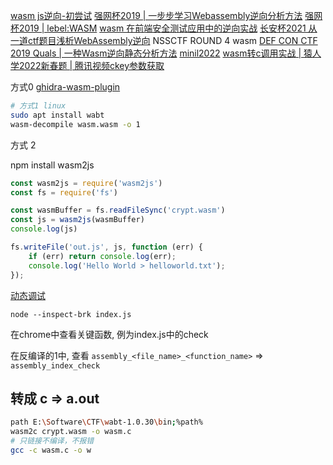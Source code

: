 [wasm js逆向-初尝试](https://mp.weixin.qq.com/s/8W6tRC-gA0FG2OD5o-RmOg)
[强网杯2019 | 一步步学习Webassembly逆向分析方法](https://www.anquanke.com/post/id/179556)
[强网杯2019 | lebel:WASM](https://blog.csdn.net/q1uTruth/article/details/99409403)
[wasm 在前端安全测试应用中的逆向实战](https://juejin.cn/post/7025562527681478663)
[长安杯2021 从一道ctf题目浅析WebAssembly逆向](https://www.anquanke.com/post/id/254427)
NSSCTF ROUND 4 wasm
[DEF CON CTF 2019 Quals | 一种Wasm逆向静态分析方法](https://www.52pojie.cn/thread-962068-1-1.html)
[minil2022](https://hzlg.github.io/2022/05/04/game/minil2022/wasm/)
[wasm转c调用实战 | 猿人学2022新春题 | 腾讯视频ckey参数获取](https://www.52pojie.cn/thread-1581887-1-1.html) 

方式0
[ghidra-wasm-plugin](https://github.com/nneonneo/ghidra-wasm-plugin)
```sh
# 方式1 linux
sudo apt install wabt
wasm-decompile wasm.wasm -o 1
```
方式 2

npm install wasm2js
```js
const wasm2js = require('wasm2js')
const fs = require('fs')

const wasmBuffer = fs.readFileSync('crypt.wasm')
const js = wasm2js(wasmBuffer)
console.log(js)

fs.writeFile('out.js', js, function (err) {
    if (err) return console.log(err);
    console.log('Hello World > helloworld.txt');
});
```

[动态调试](https://nodejs.org/zh-cn/docs/guides/debugging-getting-started/)
```
node --inspect-brk index.js
```
在chrome中查看关键函数, 例为index.js中的check

在反编译的1中, 查看 `assembly_<file_name>_<function_name>` => `assembly_index_check`

##  转成 c => a.out
```sh
path E:\Software\CTF\wabt-1.0.30\bin;%path%
wasm2c crypt.wasm -o wasm.c
# 只链接不编译，不报错
gcc -c wasm.c -o w
```
